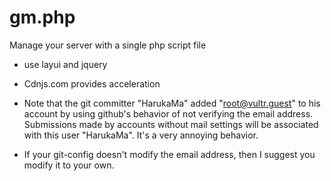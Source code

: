 # gm.php
Manage your server with a single php script file

- use layui and jquery

- Cdnjs.com provides acceleration

- Note that the git committer "HarukaMa" added "root@vultr.guest" to his account by using github's behavior of not verifying the email address. Submissions made by accounts without mail settings will be associated with this user "HarukaMa". It's a very annoying behavior.

- If your git-config doesn't modify the email address, then I suggest you modify it to your own.